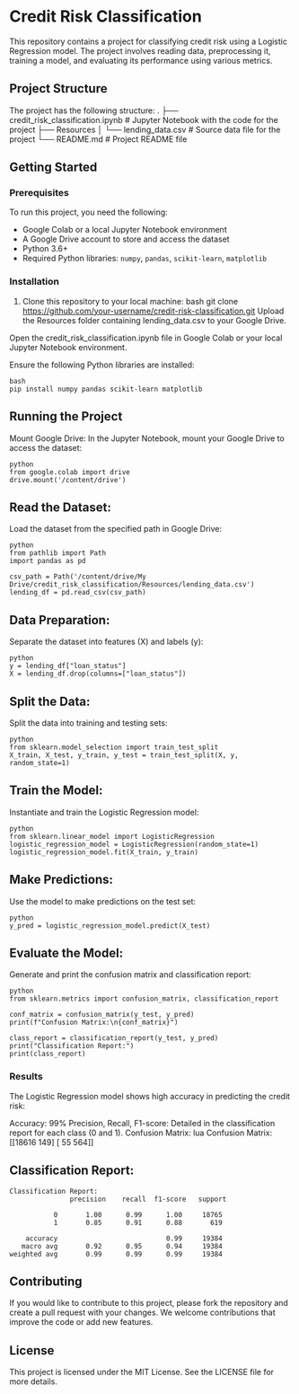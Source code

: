 # Credit Risk Classification

This repository contains a project for classifying credit risk using a Logistic Regression model. The project involves reading data, preprocessing it, training a model, and evaluating its performance using various metrics.

## Project Structure

The project has the following structure:
.
├── credit_risk_classification.ipynb # Jupyter Notebook with the code for the project
├── Resources
│ └── lending_data.csv # Source data file for the project
└── README.md # Project README file



## Getting Started

### Prerequisites

To run this project, you need the following:
- Google Colab or a local Jupyter Notebook environment
- A Google Drive account to store and access the dataset
- Python 3.6+
- Required Python libraries: `numpy`, `pandas`, `scikit-learn`, `matplotlib`

### Installation

1. Clone this repository to your local machine:
   bash
   git clone https://github.com/your-username/credit-risk-classification.git
Upload the Resources folder containing lending_data.csv to your Google Drive.

Open the credit_risk_classification.ipynb file in Google Colab or your local Jupyter Notebook environment.

Ensure the following Python libraries are installed:

    bash
    pip install numpy pandas scikit-learn matplotlib

## Running the Project
Mount Google Drive:
In the Jupyter Notebook, mount your Google Drive to access the dataset:

    python
    from google.colab import drive
    drive.mount('/content/drive')

## Read the Dataset:
Load the dataset from the specified path in Google Drive:

    python
    from pathlib import Path
    import pandas as pd
    
    csv_path = Path('/content/drive/My Drive/credit_risk_classification/Resources/lending_data.csv')
    lending_df = pd.read_csv(csv_path)

## Data Preparation:
Separate the dataset into features (X) and labels (y):

    python
    y = lending_df["loan_status"]
    X = lending_df.drop(columns=["loan_status"])

## Split the Data:
Split the data into training and testing sets:
 
    python
    from sklearn.model_selection import train_test_split
    X_train, X_test, y_train, y_test = train_test_split(X, y, random_state=1)

## Train the Model:
Instantiate and train the Logistic Regression model:

    python
    from sklearn.linear_model import LogisticRegression
    logistic_regression_model = LogisticRegression(random_state=1)
    logistic_regression_model.fit(X_train, y_train)

## Make Predictions:
Use the model to make predictions on the test set:

    python
    y_pred = logistic_regression_model.predict(X_test)

## Evaluate the Model:
Generate and print the confusion matrix and classification report:

    python
    from sklearn.metrics import confusion_matrix, classification_report
    
    conf_matrix = confusion_matrix(y_test, y_pred)
    print(f"Confusion Matrix:\n{conf_matrix}")
    
    class_report = classification_report(y_test, y_pred)
    print("Classification Report:")
    print(class_report)

### Results
The Logistic Regression model shows high accuracy in predicting the credit risk:

Accuracy: 99%
Precision, Recall, F1-score: Detailed in the classification report for each class (0 and 1).
Confusion Matrix:
    lua
    Confusion Matrix:
    [[18616   149]
     [   55   564]]

## Classification Report:
    Classification Report:
                   precision    recall  f1-score   support
    
               0       1.00      0.99      1.00     18765
               1       0.85      0.91      0.88       619
    
        accuracy                           0.99     19384
       macro avg       0.92      0.95      0.94     19384
    weighted avg       0.99      0.99      0.99     19384

## Contributing
If you would like to contribute to this project, please fork the repository and create a pull request with your changes. We welcome contributions that improve the code or add new features.

## License
This project is licensed under the MIT License. See the LICENSE file for more details.
